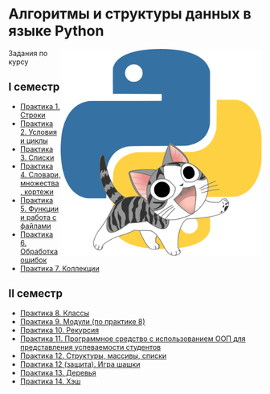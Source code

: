 # Алгоритмы и структуры данных в языке Python

<img src="https://github.com/Cat-in-box/FA/blob/png/git%20python.png" align="right" width=400 height=413/>

Задания по курсу

## I семестр
* [Практика 1. Строки](https://github.com/Cat-in-box/FA/tree/1/1%20%D0%BA%D1%83%D1%80%D1%81/Python/Pract_1)
* [Практика 2. Условия и циклы](https://github.com/Cat-in-box/FA/tree/1/1%20%D0%BA%D1%83%D1%80%D1%81/Python/Pract_2)
* [Практика 3. Списки](https://github.com/Cat-in-box/FA/tree/1/1%20%D0%BA%D1%83%D1%80%D1%81/Python/Pract_3)
* [Практика 4. Словари, множества, кортежи](https://github.com/Cat-in-box/FA/tree/1/1%20%D0%BA%D1%83%D1%80%D1%81/Python/Pract_4)
* [Практика 5. Функции и работа с файлами](https://github.com/Cat-in-box/FA/tree/1/1%20%D0%BA%D1%83%D1%80%D1%81/Python/Pract_5)
* [Практика 6. Обработка ошибок](https://github.com/Cat-in-box/FA/tree/1/1%20%D0%BA%D1%83%D1%80%D1%81/Python/Pract_6)
* [Практика 7. Коллекции](https://github.com/Cat-in-box/FA/tree/1/1%20%D0%BA%D1%83%D1%80%D1%81/Python/Pract_7)

## II семестр
* [Практика 8. Классы](https://github.com/Cat-in-box/FA/tree/1/1%20%D0%BA%D1%83%D1%80%D1%81/Python/Pract_8%20(1))
* [Практика 9. Модули (по практике 8)](https://github.com/Cat-in-box/FA/tree/1/1%20%D0%BA%D1%83%D1%80%D1%81/Python/Pract_9%20(2))
* [Практика 10. Рекурсия](https://github.com/Cat-in-box/FA/tree/1/1%20%D0%BA%D1%83%D1%80%D1%81/Python/Pract_10%20(3))
* [Практика 11. Программное средство с использованием ООП для
представления успеваемости студентов](https://github.com/Cat-in-box/FA/tree/1/1%20%D0%BA%D1%83%D1%80%D1%81/Python/Pract_11%20(4))
* [Практика 12. Структуры, массивы, списки](https://github.com/Cat-in-box/FA/tree/1/1%20%D0%BA%D1%83%D1%80%D1%81/Python/Pract_12%20(5))
* [Практика 12 (защита). Игра шашки](https://github.com/Cat-in-box/FA/tree/1/1%20%D0%BA%D1%83%D1%80%D1%81/Python/Pract_12%20(5)%20%D0%B7%D0%B0%D1%89%D0%B8%D1%82%D0%B0%20%D0%A8%D0%90%D0%A8%D0%9A%D0%98)
* [Практика 13. Деревья](https://github.com/Cat-in-box/FA/tree/1/1%20%D0%BA%D1%83%D1%80%D1%81/Python/Pract_13%20(6))
* [Практика 14. Хэш](https://github.com/Cat-in-box/FA/tree/1/1%20%D0%BA%D1%83%D1%80%D1%81/Python/Pract_14%20(7))
